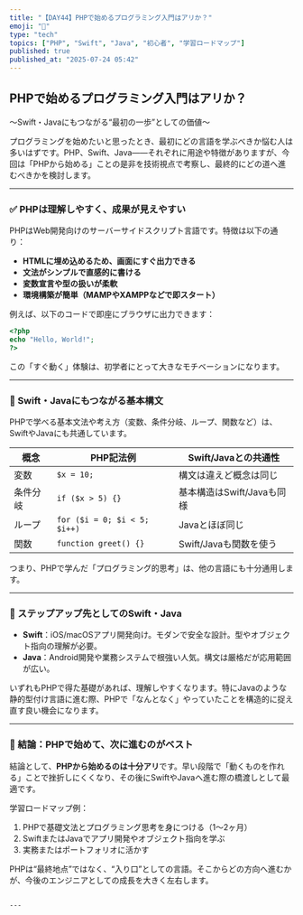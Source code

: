 ```yaml
---
title: "【DAY44】PHPで始めるプログラミング入門はアリか？"
emoji: "🐘"
type: "tech"
topics: ["PHP", "Swift", "Java", "初心者", "学習ロードマップ"]
published: true
published_at: "2025-07-24 05:42"
---
```


## PHPで始めるプログラミング入門はアリか？  
〜Swift・Javaにもつながる“最初の一歩”としての価値〜

プログラミングを始めたいと思ったとき、最初にどの言語を学ぶべきか悩む人は多いはずです。PHP、Swift、Java——それぞれに用途や特徴がありますが、今回は「PHPから始める」ことの是非を技術視点で考察し、最終的にどの道へ進むべきかを検討します。

---

### ✅ PHPは理解しやすく、成果が見えやすい

PHPはWeb開発向けのサーバーサイドスクリプト言語です。特徴は以下の通り：

- **HTMLに埋め込めるため、画面にすぐ出力できる**
- **文法がシンプルで直感的に書ける**
- **変数宣言や型の扱いが柔軟**
- **環境構築が簡単（MAMPやXAMPPなどで即スタート）**

例えば、以下のコードで即座にブラウザに出力できます：

```php
<?php
echo "Hello, World!";
?>
````

この「すぐ動く」体験は、初学者にとって大きなモチベーションになります。

---

### 🧠 Swift・Javaにもつながる基本構文

PHPで学べる基本文法や考え方（変数、条件分岐、ループ、関数など）は、SwiftやJavaにも共通しています。

| 概念   | PHP記法例                       | Swift/Javaとの共通性    |
| ---- | ---------------------------- | ------------------ |
| 変数   | `$x = 10;`                   | 構文は違えど概念は同じ        |
| 条件分岐 | `if ($x > 5) {}`             | 基本構造はSwift/Javaも同様 |
| ループ  | `for ($i = 0; $i < 5; $i++)` | Javaとほぼ同じ          |
| 関数   | `function greet() {}`        | Swift/Javaも関数を使う   |

つまり、PHPで学んだ「プログラミング的思考」は、他の言語にも十分通用します。

---

### 🚀 ステップアップ先としてのSwift・Java

* **Swift**：iOS/macOSアプリ開発向け。モダンで安全な設計。型やオブジェクト指向の理解が必要。
* **Java**：Android開発や業務システムで根強い人気。構文は厳格だが応用範囲が広い。

いずれもPHPで得た基礎があれば、理解しやすくなります。特にJavaのような静的型付け言語に進む際、PHPで「なんとなく」やっていたことを構造的に捉え直す良い機会になります。

---

### 🎯 結論：PHPで始めて、次に進むのがベスト

結論として、**PHPから始めるのは十分アリ**です。早い段階で「動くものを作れる」ことで挫折しにくくなり、その後にSwiftやJavaへ進む際の橋渡しとして最適です。

学習ロードマップ例：

1. PHPで基礎文法とプログラミング思考を身につける（1〜2ヶ月）
2. SwiftまたはJavaでアプリ開発やオブジェクト指向を学ぶ
3. 実務またはポートフォリオに活かす

PHPは“最終地点”ではなく、“入り口”としての言語。そこからどの方向へ進むかが、今後のエンジニアとしての成長を大きく左右します。

```

---